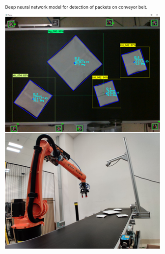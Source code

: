 Deep neural network model for detection of packets on conveyor belt.

![alt text](https://github.com/davidmartinez13/Object-detection-with-CNN/blob/main/images/detection_sample.png)
![alt text](https://github.com/davidmartinez13/Object-detection-with-CNN/blob/main/images/robot_system.jpeg)